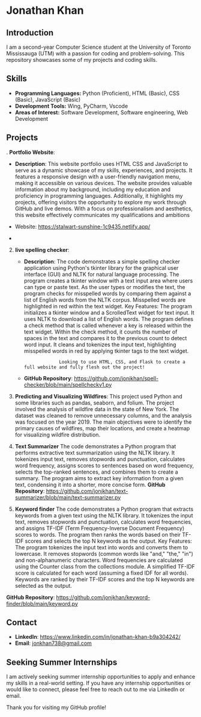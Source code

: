 # Jonathan Khan

## Introduction
I am a second-year Computer Science student at the University of Toronto Mississauga (UTM)
with a passion for coding and problem-solving. This repository showcases some of my projects and coding skills.

## Skills
- **Programming Languages:** Python (Proficient), HTML (Basic), CSS (Basic), JavaScript (Basic)
- **Development Tools:** Wing, PyCharm, Vscode
- **Areas of Interest:** Software Development, Software engineering, Web Development

## Projects

. **Portfolio Website**: 
   - **Description**: This website portfolio uses HTML CSS and JavaScript to serve as a dynamic showcase of my skills, experiences, and projects. It features a responsive design with a user-friendly navigation menu, making it accessible on various devices. The website provides valuable information about my background, including my education and proficiency in programming languages. Additionally, it highlights my projects, offering visitors the opportunity to explore my work through GitHub and live demos. With a focus on professionalism and aesthetics, this website effectively communicates my qualifications and ambitions

   - Website: https://stalwart-sunshine-1c9435.netlify.app/
   - 
2. **live spelling checker**: 
   - **Description**: The code demonstrates a simple spelling checker application using Python's tkinter library for the graphical user interface (GUI) and NLTK for natural language processing. The program creates a tkinter window with a text input area where users can type or paste text. As the user types or modifies the text, the program checks for misspelled words by comparing them against a list of English words from the NLTK corpus. Misspelled words are highlighted in red within the text widget.
Key Features:
The program initializes a tkinter window and a ScrolledText widget for text input.
It uses NLTK to download a list of English words.
The program defines a check method that is called whenever a key is released within the text widget.
Within the check method, it counts the number of spaces in the text and compares it to the previous count to detect word input.
It cleans and tokenizes the input text, highlighting misspelled words in red by applying tkinter tags to the text widget.

                      Looking to use HTML, CSS, and Flask to create a full website and fully flesh out the project!
   - **GitHub Repository**: https://github.com/jonjkhan/spell-checker/blob/main/spellcheckv1.py
   
3. **Predicting and Visualizing Wildfires**: This project used Python and some libraries such as pandas, seaborn, and folium. The project involved the analysis of wildfire data in the state of New York. The dataset was cleaned to remove unnecessary columns, and the analysis was focused on the year 2019. The main objectives were to identify the primary causes of wildfires, map their locations, and create a heatmap for visualizing wildfire distribution.

4. **Text Summarizer**
   The code demonstrates a Python program that performs extractive text summarization using the NLTK library. It tokenizes input text, removes stopwords and punctuation, calculates word frequency, assigns scores to sentences based on word frequency, selects the top-ranked sentences, and combines them to create a summary. The program aims to extract key information from a given text, condensing it into a shorter, more concise form.
  **GitHub Repository**: https://github.com/jonjkhan/text-summarizer/blob/main/text-summarizer.py

6. **Keyword finder**
   The code demonstrates a Python program that extracts keywords from a given text using the NLTK library. It tokenizes the input text, removes stopwords and punctuation, calculates word frequencies, and assigns TF-IDF (Term Frequency-Inverse Document Frequency) scores to words. The program then ranks the words based on their TF-IDF scores and selects the top N keywords as the output.
Key Features:
The program tokenizes the input text into words and converts them to lowercase.
It removes stopwords (common words like "and," "the," "in") and non-alphanumeric characters.
Word frequencies are calculated using the Counter class from the collections module.
A simplified TF-IDF score is calculated for each word (assuming a fixed IDF for all words).
Keywords are ranked by their TF-IDF scores and the top N keywords are selected as the output.

**GitHub Repository**: https://github.com/jonjkhan/keyword-finder/blob/main/keyword.py

## Contact
- **LinkedIn**: https://www.linkedin.com/in/jonathan-khan-b9a304242/
- **Email**: jonkhan738@gmail.com

## Seeking Summer Internships
I am actively seeking summer internship opportunities to apply and enhance my skills in a real-world setting. 
If you have any internship opportunities or would like to connect, please feel free to reach out to me via LinkedIn or email.

Thank you for visiting my GitHub profile!

